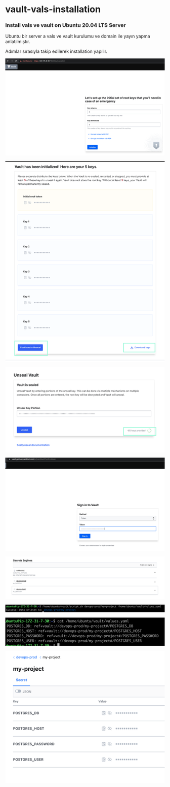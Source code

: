 # vault-vals-installation

### Install vals ve vault on Ubuntu 20.04 LTS Server

Ubuntu bir server a vals ve vault kurulumu ve domain ile yayın yapma anlatılmıştır.

Adımlar sırasıyla takip edilerek installation yapılır.


![alt text](https://github.com/gokhanwell/vault-vals-installation/blob/main/initialize-vault.png)

![alt text](https://github.com/gokhanwell/vault-vals-installation/blob/main/keys.png)

![alt text](https://github.com/gokhanwell/vault-vals-installation/blob/main/unseal-vault.png)

![alt text](https://github.com/gokhanwell/vault-vals-installation/blob/main/login-vault.png)

![alt text](https://github.com/gokhanwell/vault-vals-installation/blob/main/secret-vault.png)

![alt text](https://github.com/gokhanwell/vault-vals-installation/blob/main/script-command-vault.png)

![alt text](https://github.com/gokhanwell/vault-vals-installation/blob/main/ref-vault.png)

![alt text](https://github.com/gokhanwell/vault-vals-installation/blob/main/output-vault.png)


